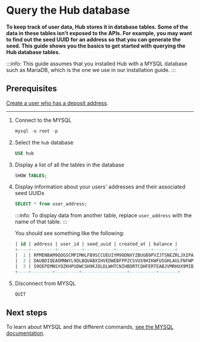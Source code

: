 # Query the Hub database

**To keep track of user data, Hub stores it in database tables. Some of the data in these tables isn't exposed to the APIs. For example, you may want to find out the seed UUID for an address so that you can generate the seed. This guide shows you the basics to get started with querying the Hub database tables.**

:::info:
This guide assumes that you installed Hub with a MYSQL database such as MariaDB, which is the one we use in our installation guide.
:::

## Prerequisites

[Create a user who has a deposit address](../how-to-guides/get-started-with-the-grpc-api.md).

---

1. Connect to the MYSQL

    ```sql
    mysql -u root -p
    ```

2. Select the `hub` database

    ```sql
    USE hub
    ```

3. Display a list of all the tables in the database

    ```sql
    SHOW TABLES;
    ```

4. Display information about your users' addresses and their associated seed UUIDs

    ```sql
    SELECT * from user_address;
    ```

    :::info:
    To display data from another table, replace `user_address` with the name of that table.
    :::

    You should see something like the following:

    ```sql
    | id | address | user_id | seed_uuid | created_at | balance |
    +----+---------+---------+-----------+-------------+--------+
    |  1 | RPMENBAM9QOGSCMPIMHLFB9SCCUEUIYM9ODNXYZBUGB9PVZJTSNEZRLJXIPAAJDQTZMJSTDLFUHR9JFSD | 1 | Fnb3MRpr8gacuh1n1CMQQja5Dr53rCqrs4i9kiw0wYysft2d7vzjaPHJRAHjIkPd | 2019-03-28 13:38:48 |       0 |
    |  2 | DAUBDIQEAOMNWYL9OLBQUABXIHVEDWEBFPPZCSVUS9HIKWFUSGHLAULFNFWPFQUHCIFKPRRZVFAGBBFJZ |       2 | TqHIfR0GCIKJPCZ8Q2z6UUQcJi4McGuUjJpkNloDR28cIL7hrMZDtQNAtTqyT2bJ | 2019-04-01 13:39:55 |       0 |
    |  3 | S9OEPEMNSYOZKHPUDWCSH9KJDLDLWHTCNIHBDRTCQHFERTEABJVMRHUX9MIBGCYJINTSAWHVDFFXIIAFA |       2 | N5WrisKpidnvrYSr0aSxtncRr0SH8kUHJfYPEKNZU7DjO2XjL24cxRg6RBTMLpY | 2019-04-01 13:49:43 |       0 |
    +----+--------+---------+-----------------+----------+-------+
    ```

5. Disconnect from MYSQL

    ```sql
    QUIT
    ```

## Next steps

To learn about MYSQL and the different commands, [see the MYSQL documentation](https://dev.mysql.com/doc/refman/8.0/en/tutorial.html).


